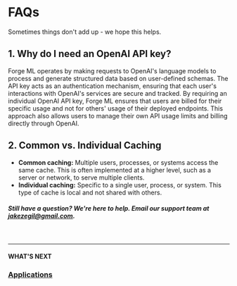 # FAQs

Sometimes things don't add up - we hope this helps.

## 1. Why do I need an OpenAI API key?

Forge ML operates by making requests to OpenAI's language models to process and generate structured data based on user-defined schemas. The API key acts as an authentication mechanism, ensuring that each user's interactions with OpenAI's services are secure and tracked. By requiring an individual OpenAI API key, Forge ML ensures that users are billed for their specific usage and not for others' usage of their deployed endpoints. This approach also allows users to manage their own API usage limits and billing directly through OpenAI.

## 2. Common vs. Individual Caching

- **Common caching:** Multiple users, processes, or systems access the same cache. This is often implemented at a higher level, such as a server or network, to serve multiple clients.
- **Individual caching:** Specific to a single user, process, or system. This type of cache is local and not shared with others.

##### Still have a question? We're here to help. Email our support team at [jakezegil@gmail.com](mailto:jakezegil@gmail.com).

<br>

---

#### WHAT'S NEXT

### [Applications]()
